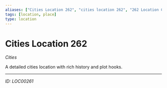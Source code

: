 ```yaml
---
aliases: ["Cities Location 262", "cities location 262", "262 Location Cities"]
tags: [location, place]
type: location
---
```


# Cities Location 262

*Cities*

A detailed cities location with rich history and plot hooks.

---
*ID: LOC00261*